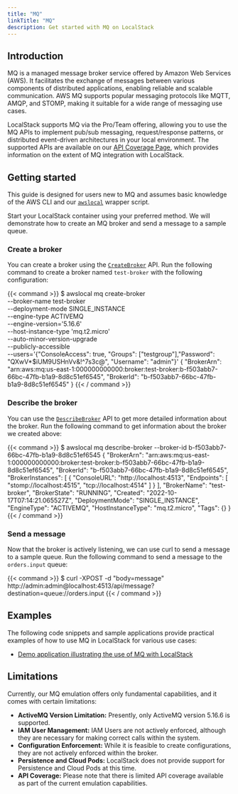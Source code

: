 ```yaml
---
title: "MQ"
linkTitle: "MQ"
description: Get started with MQ on LocalStack
---
```


## Introduction

MQ is a managed message broker service offered by Amazon Web Services (AWS). It facilitates the exchange of messages between various components of distributed applications, enabling reliable and scalable communication. AWS MQ supports popular messaging protocols like MQTT, AMQP, and STOMP, making it suitable for a wide range of messaging use cases.

LocalStack supports MQ via the Pro/Team offering, allowing you to use the MQ APIs to implement pub/sub messaging, request/response patterns, or distributed event-driven architectures in your local environment. The supported APIs are available on our [API Coverage Page](https://docs.localstack.cloud/references/coverage/coverage_mq/), which provides information on the extent of MQ integration with LocalStack.

## Getting started

This guide is designed for users new to MQ and assumes basic knowledge of the AWS CLI and our [`awslocal`](https://github.com/localstack/awscli-local)  wrapper script.

Start your LocalStack container using your preferred method. We will demonstrate how to create an MQ broker and send a message to a sample queue.

### Create a broker

You can create a broker using the [`CreateBroker`](https://docs.aws.amazon.com/amazon-mq/latest/api-reference/brokers.html#brokerspost) API. Run the following command to create a broker named `test-broker` with the following configuration:

{{< command >}}
$ awslocal mq create-broker \
    --broker-name test-broker \
    --deployment-mode SINGLE_INSTANCE \
    --engine-type ACTIVEMQ \
    --engine-version='5.16.6' \
    --host-instance-type 'mq.t2.micro' \
    --auto-minor-version-upgrade \
    --publicly-accessible \
    --users='{"ConsoleAccess": true, "Groups": ["testgroup"],"Password": "QXwV*$iUM9USHnVv&!^7s3c@", "Username": "admin"}'
<disable-copy>
{
    "BrokerArn": "arn:aws:mq:us-east-1:000000000000:broker:test-broker:b-f503abb7-66bc-47fb-b1a9-8d8c51ef6545",
    "BrokerId": "b-f503abb7-66bc-47fb-b1a9-8d8c51ef6545"
}
</disable-copy>
{{< / command >}}

### Describe the broker

You can use the [`DescribeBroker`](https://docs.aws.amazon.com/amazon-mq/latest/api-reference/brokers.html#brokersget) API to get more detailed information about the broker. Run the following command to get information about the broker we created above:

{{< command >}}
$ awslocal mq describe-broker --broker-id
<disable-copy> 
b-f503abb7-66bc-47fb-b1a9-8d8c51ef6545
{
    "BrokerArn": "arn:aws:mq:us-east-1:000000000000:broker:test-broker:b-f503abb7-66bc-47fb-b1a9-8d8c51ef6545",
    "BrokerId": "b-f503abb7-66bc-47fb-b1a9-8d8c51ef6545",
    "BrokerInstances": [
        {
            "ConsoleURL": "http://localhost:4513",
            "Endpoints": [
                "stomp://localhost:4515",
                "tcp://localhost:4514"
            ]
        }
    ],
    "BrokerName": "test-broker",
    "BrokerState": "RUNNING",
    "Created": "2022-10-17T07:14:21.065527Z",
    "DeploymentMode": "SINGLE_INSTANCE",
    "EngineType": "ACTIVEMQ",
    "HostInstanceType": "mq.t2.micro",
    "Tags": {}
}
</disable-copy>
{{< / command >}}

### Send a message

Now that the broker is actively listening, we can use curl to send a message to a sample queue. Run the following command to send a message to the `orders.input` queue:

{{< command >}}
$ curl -XPOST -d "body=message" http://admin:admin@localhost:4513/api/message\?destination\=queue://orders.input
{{< / command >}}

## Examples

The following code snippets and sample applications provide practical examples of how to use MQ in LocalStack for various use cases:

- [Demo application illustrating the use of MQ with LocalStack](https://github.com/localstack/localstack-pro-samples/tree/master/mq-broker)

## Limitations

Currently, our MQ emulation offers only fundamental capabilities, and it comes with certain limitations:

- **ActiveMQ Version Limitation:** Presently, only ActiveMQ version 5.16.6 is supported.
- **IAM User Management:** IAM Users are not actively enforced, although they are necessary for making correct calls within the system.
- **Configuration Enforcement:** While it is feasible to create configurations, they are not actively enforced within the broker. 
- **Persistence and Cloud Pods:** LocalStack does not provide support for Persistence and Cloud Pods at this time.
- **API Coverage:** Please note that there is limited API coverage available as part of the current emulation capabilities.
